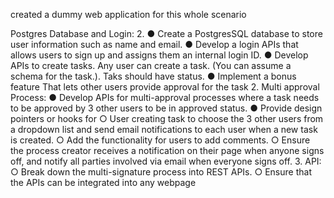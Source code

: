 created a dummy web application for this whole scenario


Postgres Database and Login:
 2.
 ● Create a PostgresSQL database to store user information such as name
 and email.
 ● Develop a login APIs that allows users to sign up and assigns them an
 internal login ID.
 ● Develop APIs to create tasks. Any user can create a task. (You can
 assume a schema for the task.). Taks should have status.
 ● Implement a bonus feature That lets other users provide approval for
 the task
 2. Multi approval Process:
 ● Develop APIs for multi-approval processes where a task needs to be
 approved by 3 other users to be in approved status.
 ● Provide design pointers or hooks for
 ○ User creating task to choose the 3 other users from a dropdown
 list and send email notifications to each user when a new task is
 created.
 ○ Add the functionality for users to add comments.
 ○ Ensure the process creator receives a notification on their page
 when anyone signs off, and notify all parties involved via email
 when everyone signs off.
 3. API:
 ○ Break down the multi-signature process into REST APIs.
 ○ Ensure that the APIs can be integrated into any webpage
